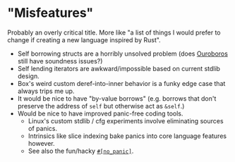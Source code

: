 # "Misfeatures"

Probably an overly critical title.
More like "a list of things I would prefer to change if creating a new language inspired by Rust".

*   Self borrowing structs are a horribly unsolved problem (does [Ouroboros](https://github.com/someguynamedjosh/ouroboros) still have soundness issues?)
*   Self lending iterators are awkward/impossible based on current stdlib design.
*   Box's weird custom deref-into-inner behavior is a funky edge case that always trips me up.
*   It would be nice to have "by-value borrows" (e.g. borrows that don't preserve the address of `self` but otherwise act as `&self`.)
*   Would be nice to have improved panic-free coding tools.
    *   Linux's custom stdlib / cfg experiments involve eliminating sources of panics.
    *   Intrinsics like slice indexing bake panics into core language features however.
    *   See also the fun/hacky [`#[no_panic]`](https://github.com/dtolnay/no-panic).
